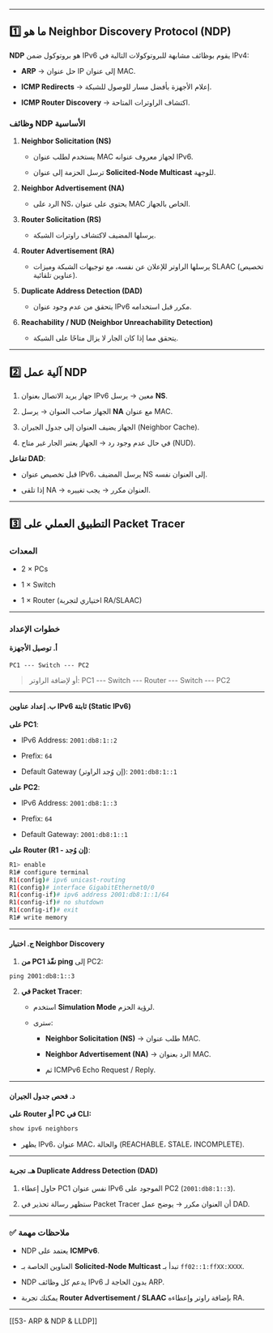 
---

## **1️⃣ ما هو Neighbor Discovery Protocol (NDP)**

**NDP** هو بروتوكول ضمن IPv6 يقوم بوظائف مشابهة للبروتوكولات التالية في IPv4:

- **ARP** → حل عنوان IP إلى عنوان MAC.
    
- **ICMP Redirects** → إعلام الأجهزة بأفضل مسار للوصول للشبكة.
    
- **ICMP Router Discovery** → اكتشاف الراوترات المتاحة.
    

### **وظائف NDP الأساسية**

1. **Neighbor Solicitation (NS)**
    
    - يستخدم لطلب عنوان MAC لجهاز معروف عنوانه IPv6.
        
    - ترسل الحزمة إلى عنوان **Solicited-Node Multicast** للوجهة.
        
2. **Neighbor Advertisement (NA)**
    
    - الرد على NS، يحتوي على عنوان MAC الخاص بالجهاز.
        
3. **Router Solicitation (RS)**
    
    - يرسلها المضيف لاكتشاف راوترات الشبكة.
        
4. **Router Advertisement (RA)**
    
    - يرسلها الراوتر للإعلان عن نفسه، مع توجيهات الشبكة وميزات SLAAC (تخصيص عناوين تلقائية).
        
5. **Duplicate Address Detection (DAD)**
    
    - يتحقق من عدم وجود عنوان IPv6 مكرر قبل استخدامه.
        
6. **Reachability / NUD (Neighbor Unreachability Detection)**
    
    - يتحقق مما إذا كان الجار لا يزال متاحًا على الشبكة.
        

---

## **2️⃣ آلية عمل NDP**

1. جهاز يريد الاتصال بعنوان IPv6 معين → يرسل **NS**.
    
2. الجهاز صاحب العنوان → يرسل **NA** مع عنوان MAC.
    
3. الجهاز يضيف العنوان إلى جدول الجيران (Neighbor Cache).
    
4. في حال عدم وجود رد → الجهاز يعتبر الجار غير متاح (NUD).
    

**تفاعل DAD**:

- قبل تخصيص عنوان IPv6، يرسل المضيف NS إلى العنوان نفسه.
    
- إذا تلقى NA → العنوان مكرر → يجب تغييره.
    

---

## **3️⃣ التطبيق العملي على Packet Tracer**

### **المعدات**

- 2 × PCs
    
- 1 × Switch
    
- 1 × Router (اختياري لتجربة RA/SLAAC)
    

---

### **خطوات الإعداد**

#### **أ. توصيل الأجهزة**

```
PC1 --- Switch --- PC2
```

> أو لإضافة الراوتر: PC1 --- Switch --- Router --- Switch --- PC2

---

#### **ب. إعداد عناوين IPv6 ثابتة (Static IPv6)**

**على PC1**:

- IPv6 Address: `2001:db8:1::2`
    
- Prefix: `64`
    
- Default Gateway (إن وُجد الراوتر): `2001:db8:1::1`
    

**على PC2**:

- IPv6 Address: `2001:db8:1::3`
    
- Prefix: `64`
    
- Default Gateway: `2001:db8:1::1`
    

**على Router (R1 - إن وُجد)**:

```bash
R1> enable
R1# configure terminal
R1(config)# ipv6 unicast-routing
R1(config)# interface GigabitEthernet0/0
R1(config-if)# ipv6 address 2001:db8:1::1/64
R1(config-if)# no shutdown
R1(config-if)# exit
R1# write memory
```

---

#### **ج. اختبار Neighbor Discovery**

1. **من PC1 نفّذ ping** إلى PC2:
    

```
ping 2001:db8:1::3
```

2. **في Packet Tracer**:
    
    - استخدم **Simulation Mode** لرؤية الحزم.
        
    - سترى:
        
        - **Neighbor Solicitation (NS)** → طلب عنوان MAC.
            
        - **Neighbor Advertisement (NA)** → الرد بعنوان MAC.
            
        - ثم ICMPv6 Echo Request / Reply.
            

---

#### **د. فحص جدول الجيران**

**على Router أو PC في CLI:**

```bash
show ipv6 neighbors
```

- يظهر IPv6، عنوان MAC، والحالة (REACHABLE، STALE، INCOMPLETE).
    

---

#### **هـ. تجربة Duplicate Address Detection (DAD)**

1. حاول إعطاء PC1 نفس عنوان IPv6 الموجود على PC2 (`2001:db8:1::3`).
    
2. ستظهر رسالة تحذير في Packet Tracer أن العنوان مكرر → يوضح عمل DAD.
    

---

### **✅ ملاحظات مهمة**

- NDP يعتمد على **ICMPv6**.
    
- العناوين الخاصة بـ **Solicited-Node Multicast** تبدأ بـ `ff02::1:ffXX:XXXX`.
    
- NDP يدعم كل وظائف IPv6 بدون الحاجة لـ ARP.
    
- يمكنك تجربة **Router Advertisement / SLAAC** بإضافة راوتر وإعطاءه RA.
    

---
[[53- ARP & NDP & LLDP]]

